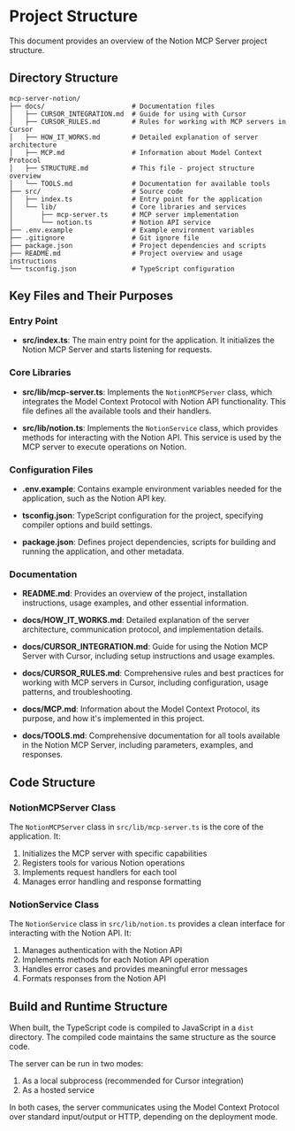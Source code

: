 # Project Structure

This document provides an overview of the Notion MCP Server project structure.

## Directory Structure

```
mcp-server-notion/
├── docs/                      # Documentation files
│   ├── CURSOR_INTEGRATION.md  # Guide for using with Cursor
│   ├── CURSOR_RULES.md        # Rules for working with MCP servers in Cursor
│   ├── HOW_IT_WORKS.md        # Detailed explanation of server architecture
│   ├── MCP.md                 # Information about Model Context Protocol
│   ├── STRUCTURE.md           # This file - project structure overview
│   └── TOOLS.md               # Documentation for available tools
├── src/                       # Source code
│   ├── index.ts               # Entry point for the application
│   └── lib/                   # Core libraries and services
│       ├── mcp-server.ts      # MCP server implementation
│       └── notion.ts          # Notion API service
├── .env.example               # Example environment variables
├── .gitignore                 # Git ignore file
├── package.json               # Project dependencies and scripts
├── README.md                  # Project overview and usage instructions
└── tsconfig.json              # TypeScript configuration
```

## Key Files and Their Purposes

### Entry Point

- **src/index.ts**: The main entry point for the application. It initializes the Notion MCP Server and starts listening for requests.

### Core Libraries

- **src/lib/mcp-server.ts**: Implements the `NotionMCPServer` class, which integrates the Model Context Protocol with Notion API functionality. This file defines all the available tools and their handlers.

- **src/lib/notion.ts**: Implements the `NotionService` class, which provides methods for interacting with the Notion API. This service is used by the MCP server to execute operations on Notion.

### Configuration Files

- **.env.example**: Contains example environment variables needed for the application, such as the Notion API key.

- **tsconfig.json**: TypeScript configuration for the project, specifying compiler options and build settings.

- **package.json**: Defines project dependencies, scripts for building and running the application, and other metadata.

### Documentation

- **README.md**: Provides an overview of the project, installation instructions, usage examples, and other essential information.

- **docs/HOW_IT_WORKS.md**: Detailed explanation of the server architecture, communication protocol, and implementation details.

- **docs/CURSOR_INTEGRATION.md**: Guide for using the Notion MCP Server with Cursor, including setup instructions and usage examples.

- **docs/CURSOR_RULES.md**: Comprehensive rules and best practices for working with MCP servers in Cursor, including configuration, usage patterns, and troubleshooting.

- **docs/MCP.md**: Information about the Model Context Protocol, its purpose, and how it's implemented in this project.

- **docs/TOOLS.md**: Comprehensive documentation for all tools available in the Notion MCP Server, including parameters, examples, and responses.

## Code Structure

### NotionMCPServer Class

The `NotionMCPServer` class in `src/lib/mcp-server.ts` is the core of the application. It:

1. Initializes the MCP server with specific capabilities
2. Registers tools for various Notion operations
3. Implements request handlers for each tool
4. Manages error handling and response formatting

### NotionService Class

The `NotionService` class in `src/lib/notion.ts` provides a clean interface for interacting with the Notion API. It:

1. Manages authentication with the Notion API
2. Implements methods for each Notion API operation
3. Handles error cases and provides meaningful error messages
4. Formats responses from the Notion API

## Build and Runtime Structure

When built, the TypeScript code is compiled to JavaScript in a `dist` directory. The compiled code maintains the same structure as the source code.

The server can be run in two modes:

1. As a local subprocess (recommended for Cursor integration)
2. As a hosted service

In both cases, the server communicates using the Model Context Protocol over standard input/output or HTTP, depending on the deployment mode.
